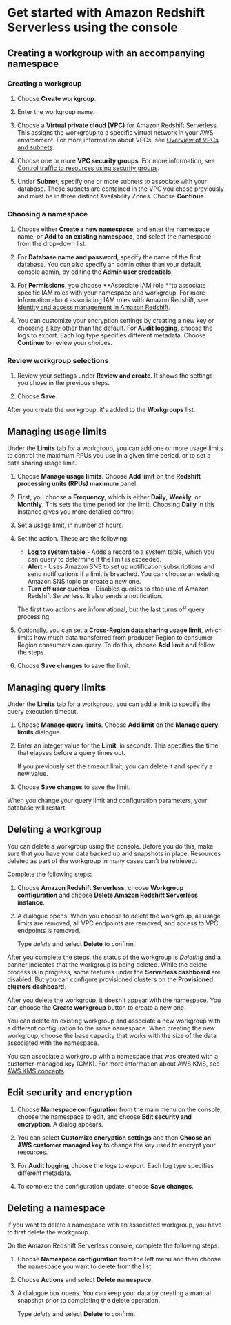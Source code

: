 # Get started with Amazon Redshift Serverless using the console<a name="serverless-console-workflows"></a>

## Creating a workgroup with an accompanying namespace<a name="serverless-console-workgroups-create-workgroup-wizard"></a>

### Creating a workgroup<a name="serverless-console-create-workgroup"></a>

1. Choose **Create workgroup**\.

1. Enter the workgroup name\.

1. Choose a **Virtual private cloud \(VPC\)** for Amazon Redshift Serverless\. This assigns the workgroup to a specific virtual network in your AWS environment\. For more information about VPCs, see [Overview of VPCs and subnets](https://docs.aws.amazon.com/vpc/latest/userguide/VPC_Subnets.html)\.

1. Choose one or more **VPC security groups**\. For more information, see [Control traffic to resources using security groups](https://docs.aws.amazon.com/vpc/latest/userguide/VPC_SecurityGroups.html)\.

1. Under **Subnet**, specify one or more subnets to associate with your database\. These subnets are contained in the VPC you chose previously and must be in three distinct Availability Zones\. Choose **Continue**\.

### Choosing a namespace<a name="serverless-console-workgroups-choose-namespace"></a>

1. Choose either **Create a new namespace**, and enter the namespace name, or **Add to an existing namespace**, and select the namespace from the drop\-down list\.

1. For **Database name and password**, specify the name of the first database\. You can also specify an admin other than your default console admin, by editing the **Admin user credentials**\.

1. For **Permissions**, you choose **Associate IAM role **to associate specific IAM roles with your namespace and workgroup\. For more information about associating IAM roles with Amazon Redshift, see [Identity and access management in Amazon Redshift](https://docs.aws.amazon.com/redshift/latest/mgmt/redshift-iam-authentication-access-control.html)\.

1. You can customize your encryption settings by creating a new key or choosing a key other than the default\. For **Audit logging**, choose the logs to export\. Each log type specifies different metadata\. Choose **Continue** to review your choices\.

### Review workgroup selections<a name="serverless-console-workgroups-review-workgroup"></a>

1. Review your settings under **Review and create**\. It shows the settings you chose in the previous steps\.

1. Choose **Save**\.

After you create the workgroup, it's added to the **Workgroups** list\.

## Managing usage limits<a name="serverless-workgroup-max-rpu"></a>

Under the **Limits** tab for a workgroup, you can add one or more usage limits to control the maximum RPUs you use in a given time period, or to set a data sharing usage limit\.

1. Choose **Manage usage limits**\. Choose **Add limit** on the **Redshift processing units \(RPUs\) maximum** panel\.

1. First, you choose a **Frequency**, which is either **Daily**, **Weekly**, or **Monthly**\. This sets the time period for the limit\. Choosing **Daily** in this instance gives you more detailed control\.

1. Set a usage limit, in number of hours\.

1. Set the action\. These are the following:
   + **Log to system table** \- Adds a record to a system table, which you can query to determine if the limit is exceeded\.
   + **Alert** \- Uses Amazon SNS to set up notification subscriptions and send notifications if a limit is breached\. You can choose an existing Amazon SNS topic or create a new one\.
   + **Turn off user queries** \- Disables queries to stop use of Amazon Redshift Serverless\. It also sends a notification\.

   The first two actions are informational, but the last turns off query processing\.

1. Optionally, you can set a **Cross\-Region data sharing usage limit**, which limits how much data transferred from producer Region to consumer Region consumers can query\. To do this, choose **Add limit** and follow the steps\.

1. Choose **Save changes** to save the limit\.

## Managing query limits<a name="serverless-workgroup-query-limits"></a>

Under the **Limits** tab for a workgroup, you can add a limit to specify the query execution timeout\.

1. Choose **Manage query limits**\. Choose **Add limit** on the **Manage query limits** dialogue\.

1. Enter an integer value for the **Limit**, in seconds\. This specifies the time that elapses before a query times out\.

   If you previously set the timeout limit, you can delete it and specify a new value\.

1. Choose **Save changes** to save the limit\.

When you change your query limit and configuration parameters, your database will restart\.

## Deleting a workgroup<a name="serverless_delete-workgroup"></a>

You can delete a workgroup using the console\. Before you do this, make sure that you have your data backed up and snapshots in place\. Resources deleted as part of the workgroup in many cases can't be retrieved\.

Complete the following steps:

1. Choose **Amazon Redshift Serverless**, choose **Workgroup configuration** and choose **Delete Amazon Redshift Serverless instance**\.

   

1. A dialogue opens\. When you choose to delete the workgroup, all usage limits are removed, all VPC endpoints are removed, and access to VPC endpoints is removed\.

   Type *delete* and select **Delete** to confirm\.

After you complete the steps, the status of the workgroup is *Deleting* and a banner indicates that the workgroup is being deleted\. While the delete process is in progress, some features under the **Serverless dashboard** are disabled\. But you can configure provisioned clusters on the **Provisioned clusters dashboard**\.

After you delete the workgroup, it doesn't appear with the namespace\. You can choose the **Create workgroup** button to create a new one\.

You can delete an existing workgroup and associate a new workgroup with a different configuration to the same namespace\. When creating the new workgroup, choose the base capacity that works with the size of the data associated with the namespace\.

You can associate a workgroup with a namespace that was created with a customer\-managed key \(CMK\)\. For more information about AWS KMS, see [AWS KMS concepts](https://docs.aws.amazon.com/kms/latest/developerguide/concepts.html)\.

## Edit security and encryption<a name="serverless-console-configuration-edit-network-settings"></a>

1. Choose **Namespace configuration** from the main menu on the console, choose the namespace to edit, and choose **Edit security and encryption**\. A dialog appears\.

1. You can select **Customize encryption settings** and then **Choose an AWS customer managed key** to change the key used to encrypt your resources\.

1. For **Audit logging**, choose the logs to export\. Each log type specifies different metadata\.

1. To complete the configuration update, choose **Save changes**\.

## Deleting a namespace<a name="serverless-console-namespace-delete"></a>

If you want to delete a namespace with an associated workgroup, you have to first delete the workgroup\.

On the Amazon Redshift Serverless console, complete the following steps:

1. Choose **Namespace configuration** from the left menu and then choose the namespace you want to delete from the list\.

1. Choose **Actions** and select **Delete namespace**\.

1. A dialogue box opens\. You can keep your data by creating a manual snapshot prior to completing the delete operation\.

   Type *delete* and select **Delete** to confirm\.